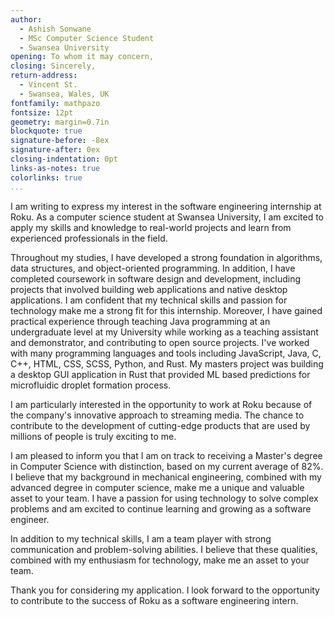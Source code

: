 ```yaml
---
author:
  - Ashish Sonwane
  - MSc Computer Science Student
  - Swansea University
opening: To whom it may concern,
closing: Sincerely,
return-address:
  - Vincent St.
  - Swansea, Wales, UK
fontfamily: mathpazo
fontsize: 12pt
geometry: margin=0.7in
blockquote: true
signature-before: -8ex
signature-after: 0ex
closing-indentation: 0pt
links-as-notes: true
colorlinks: true
...
```


I am writing to express my interest in the software engineering internship at
Roku. As a computer science student at Swansea University, I am excited to apply
my skills and knowledge to real-world projects and learn from experienced
professionals in the field.

Throughout my studies, I have developed a strong foundation in algorithms, data
structures, and object-oriented programming. In addition, I have completed
coursework in software design and development, including projects that involved
building web applications and native desktop applications. I am confident that
my technical skills and passion for technology make me a strong fit for this
internship. Moreover, I have gained practical experience through teaching Java
programming at an undergraduate level at my University while working as a
teaching assistant and demonstrator, and contributing to open source projects.
I've worked with many programming languages and tools including JavaScript,
Java, C, C++, HTML, CSS, SCSS, Python, and Rust. My masters project was building
a desktop GUI application in Rust that provided ML based predictions for
microfluidic droplet formation process.

I am particularly interested in the opportunity to work at Roku because of the
company's innovative approach to streaming media. The chance to contribute to
the development of cutting-edge products that are used by millions of people is
truly exciting to me.

I am pleased to inform you that I am on track to receiving a Master's degree in
Computer Science with distinction, based on my current average of 82%. I believe
that my background in mechanical engineering, combined with my advanced degree
in computer science, make me a unique and valuable asset to your team. I have a
passion for using technology to solve complex problems and am excited to
continue learning and growing as a software engineer.

In addition to my technical skills, I am a team player with strong communication
and problem-solving abilities. I believe that these qualities, combined with my
enthusiasm for technology, make me an asset to your team.

Thank you for considering my application. I look forward to the opportunity to
contribute to the success of Roku as a software engineering intern.
